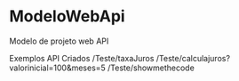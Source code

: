 # ModeloWebApi
Modelo de projeto web API

Exemplos API Criados
/Teste/taxaJuros
/Teste/calculajuros?valorinicial=100&meses=5
/Teste/showmethecode
